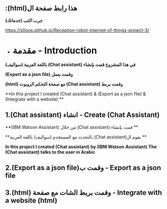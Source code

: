 ## :(html)هذا رابط صفحة ال
**(جرب اكتب (خدماتك**

https://s0oos.github.io/Reception-robot-internet-of-things-project-3/

* # مقدمة - Introduction
**(سواليف) باللغة العربية (Chat assistant) في هذا المشروع قمت بإنشاء**

**(Export as a json file) وقمت بعمل**

**(html) مع صفحة التحكم الروبوت  (Chat assistant) وقمت بربط**

**In this project I created (Chat assistant) & (Export as a json file) & (Integrate with a website)  **

## 1.(Chat assistant) انشاء - Create (Chat Assistant)

**(IBM Watson Assistant) من خلال (Chat assistant) قمت بإنشاء **

**بالتحدث مع المستخدم (سواليف) باللغة العربية (Chat assistant)يقوم ال **

**In this project I created (Chat assistant) by (IBM Watson Assistant) The (Chat assistant) talks to the user in Arabic**


## 2.(Export as a json file)وقمت ب - Export as a json file


## 3.(html) وقمت بربط الشات مع صفحة  - Integrate with a website (html)
